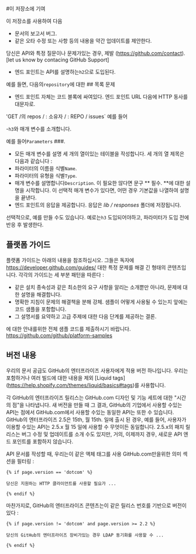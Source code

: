 #이 저장소에 기여

이 저장소를 사용하여 다음

- 문서의 보고서 버그.
- 같은 오타 수정 또는 사항 등의 내용을 약간 업데이트를 제안한다.

당신은 API와 특정 질문이나 문제가있는 경우, 제발 (https://github.com/contact). [let us know by contacing GitHub Support]
- 엔드 포인트는 API를 설명하는`h2`으로 도입된다.

예를 들면, 다음의`repository`에 대한 ## 목록 문제

- 엔드 포인트 자체는 코드 블록에 싸여있다. 엔드 포인트 URL 다음에 HTTP 동사를 대문자로.

'GET /의 repos / : 소유자 / : REPO / issues` 예를 들어

-`h3`와 매개 변수를 소개합니다.

예를 들어`Parameters` ###.

- 모든 매개 변수를 설명 세 개의 열이있는 테이블을 작성합니다. 세 개의 열 제목은 다음과 같습니다 :
- 파라미터의 이름을 식별`Name`.
- 파라미터의 유형을 식별`Type`.
- 매개 변수를 설명합니다`Description`. 이 필요한 않다면 문구 ** 필수. **에 대한 설명을 시작합니다. 이 선택적 매개 변수가 있다면, 어떤 경우 기본값을 나열하여 설명을 끝낸다.
- 엔드 포인트의 응답을 제공합니다. 응답은 _lib / responses_ 폴더에 저장됩니다.

선택적으로, 예를 만들 수도 있습니다. 예로는`h3` 도입되어야하고, 파라미터가 도입 전에 반응 후 발생한다.

## 플랫폼 가이드

플랫폼 가이드는 아래의 내용을 참조하십시오. 그들은 독자에 <https://developer.github.com/guides/> 대한 특정 문제를 해결 긴 형태의 콘텐츠입니다. 각각의 가이드는 세 부분 패턴을 따른다 :

- 같은 설치 종속성과 같은 최소한의 요구 사항을 알리는 소개뿐만 아니라, 문제에 대한 설명을 해결합니다.
- 명확한 지침이 문제의 해결책을 분해 강체. 샘플이 어떻게 사용될 수 있는지 앞에는 코드 샘플을 포함합니다.
- 그 설명서를 요약하고 고급 주제에 대한 다음 단계를 제공하는 결론.

에 대한 안내를위한 전체 샘플 코드를 제출하시기 바랍니다. <https://github.com/github/platform-samples>

## 버전 내용

우리의 문서 공급도 GitHub의 엔터프라이즈 사용자에게 적용 버전 하나입니다. 우리는 포함하거나 여러 빌드에 대한 내용을 제외 [Liquid tags] (https://help.shopify.com/themes/liquid/basics#tags)를 사용합니다.

각 GitHub의 엔터프라이즈 릴리스는 GitHub.com 디자인 및 기능 세트에 대한 "시간의 점"을 나타냅니다. 새 버전을 만들 때 그 결과, GitHub의 기업에서 사용할 수있는 API는 점에서 GitHub.com에서 사용할 수있는 동일한 API는 또한 수 있습니다. GitHub의 엔터프라이즈 2.5은 15th, 월 15th. 일에 출시 된 경우, 예를 들어, 사용자가 이용할 수있는 API는 2.5.x 월 15 일에 사용할 수 무엇이든 동일합니다. 2.5.x의 패치 릴리스는 버그 수정 및 업데이트를 소개 수도 있지만, 거의, 이제까지 경우, 새로운 API 엔드 포인트를 포함하지 않습니다.

API 문서를 작성할 때, 우리는이 같은 액체 태그를 사용 GitHub.com만을위한 의미 섹션을 필터링 :

```
{% if page.version == 'dotcom' %}

당신은 지원하는 HTTP 클라이언트를 사용할 필요가 ...

{% endif %}
```

마찬가지로, GitHub의 엔터프라이즈 콘텐츠는이 같은 릴리스 번호를 기반으로 버전이있다 :

```
{% if page.version != 'dotcom' and page.version >= 2.2 %}

당신의 GitHub의 엔터프라이즈 장비가있는 경우 LDAP 동기화를 사용할 수 ...

{% endif %}
```
